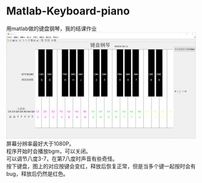 # Matlab-Keyboard-piano
用matlab做的键盘钢琴，我的结课作业      
![image](https://github.com/CaterinaLe/Matlab-Keyboard-Piano/blob/master/image/KeyboardPiano.png)     
屏幕分辨率最好大于1080P。      
程序开始时会播放bgm，可以关闭。      
可以调节八度3-7，在第7八度时声音有些奇怪。      
按下键盘，图上的对应按键会变红，释放后恢复正常，但是当多个键一起按时会有bug，释放后仍然是红色。
